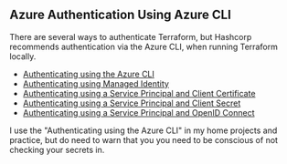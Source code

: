 ## Azure Authentication Using Azure CLI
There are several ways to authenticate Terraform, but Hashcorp recommends authentication via the Azure CLI, when running Terraform locally.<br />
* [Authenticating using the Azure CLI](https://registry.terraform.io/providers/hashicorp/azurerm/latest/docs/guides/azure_cli)
* [Authenticating using Managed Identity](https://registry.terraform.io/providers/hashicorp/azurerm/latest/docs/guides/managed_service_identity)
* [Authenticating using a Service Principal and Client Certificate](https://registry.terraform.io/providers/hashicorp/azurerm/latest/docs/guides/service_principal_client_certificate)
* [Authenticating using a Service Principal and Client Secret](https://registry.terraform.io/providers/hashicorp/azurerm/latest/docs/guides/service_principal_client_secret)
* [Authenticating using a Service Principal and OpenID Connect](https://registry.terraform.io/providers/hashicorp/azurerm/latest/docs/guides/service_principal_oidc)

I use the "Authenticating using the Azure CLI" in my home projects and practice, but do need to warn that you you need to be conscious of not checking your secrets in.  